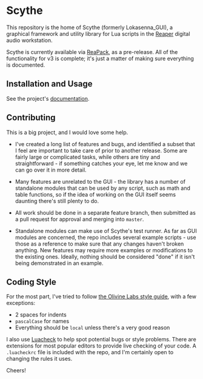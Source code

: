 # Scythe

This repository is the home of Scythe (formerly Lokasenna_GUI), a graphical framework and utility library for Lua scripts in the [Reaper](https://www.reaper.fm/) digital audio workstation.

Scythe is currently available via [ReaPack](https://reapack.com/), as a pre-release. All of the functionality for v3 is complete; it's just a matter of making sure everything is documented.

## Installation and Usage

See the project's [documentation](https://jalovatt.github.io/scythe).

## Contributing

This is a big project, and I would love some help.

- I've created a long list of features and bugs, and identified a subset that I feel are important to take care of prior to another release. Some are fairly large or complicated tasks, while others are tiny and straightforward - if something catches your eye, let me know and we can go over it in more detail.

- Many features are unrelated to the GUI - the library has a number of standalone modules that can be used by any script, such as math and table functions, so if the idea of working on the GUI itself seems daunting there's still plenty to do.

- All work should be done in a separate feature branch, then submitted as a pull request for approval and merging into `master`.

- Standalone modules can make use of Scythe's test runner. As far as GUI modules are concerned, the repo includes several example scripts - use those as a reference to make sure that any changes haven't broken anything. New features may require more examples or modifications to the existing ones. Ideally, nothing should be considered "done" if it isn't being demonstrated in an example.

## Coding Style

For the most part, I've tried to follow [the Olivine Labs style guide](https://github.com/Olivine-Labs/lua-style-guide), with a few exceptions:

- 2 spaces for indents
- `pascalCase` for names
- Everything should be `local` unless there's a very good reason

I also use [Luacheck](https://github.com/mpeterv/luacheck) to help spot potential bugs or style problems. There are extensions for most popular editors to provide live checking of your code. A `.luacheckrc` file is included with the repo, and I'm certainly open to changing the rules it uses.

Cheers!
